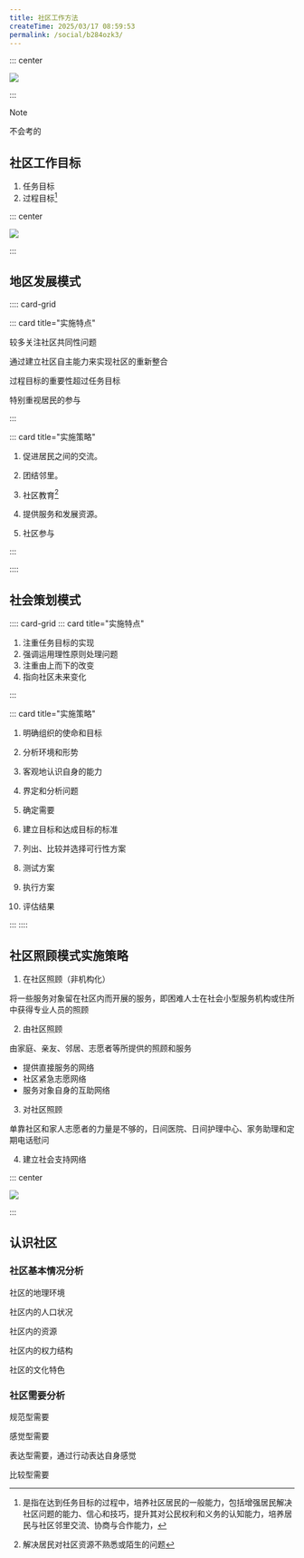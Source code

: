 ```yaml
---
title: 社区工作方法
createTime: 2025/03/17 08:59:53
permalink: /social/b284ozk3/
---
```

::: center

![](/number/1-1.png)

:::

> [!NOTE]
>
> 不会考的

## 社区工作目标

1. 任务目标
2. 过程目标[^1]

::: center

![](/number/1-2.png)

:::

## 地区发展模式

:::: card-grid

::: card title="实施特点"

较多关注社区共同性问题

通过建立社区自主能力来实现社区的重新整合

过程目标的重要性超过任务目标

特别重视居民的参与

:::

::: card title="实施策略"

1. 促进居民之间的交流。

2. 团结邻里。

3. 社区教育[^2]

4. 提供服务和发展资源。

5. 社区参与

:::

::::

## 社会策划模式

:::: card-grid
::: card title="实施特点"

1. 注重任务目标的实现
2. 强调运用理性原则处理问题
3. 注重由上而下的改变
4. 指向社区未来变化

:::

::: card title="实施策略"

1. 明确组织的使命和目标

2. 分析环境和形势
3. 客观地认识自身的能力
4. 界定和分析问题
5. 确定需要
6. 建立目标和达成目标的标准
7. 列出、比较并选择可行性方案
8. 测试方案
9. 执行方案
10. 评估结果

:::
::::

## 社区照顾模式实施策略

1. 在社区照顾（非机构化）

将一些服务对象留在社区内而开展的服务，即困难人士在社会小型服务机构或住所中获得专业人员的照顾

2. 由社区照顾

由家庭、亲友、邻居、志愿者等所提供的照顾和服务

- 提供直接服务的网络
- 社区紧急志愿网络
- 服务对象自身的互助网络

3. 对社区照顾

单靠社区和家人志愿者的力量是不够的，日间医院、日间护理中心、家务助理和定期电话慰问

4. 建立社会支持网络

::: center

![](/number/1-3.png)

:::

## 认识社区

### 社区基本情况分析

社区的地理环境

社区内的人口状况

社区内的资源

社区内的权力结构

社区的文化特色

### 社区需要分析

规范型需要

感觉型需要

表达型需要，通过行动表达自身感觉

比较型需要

[^1]:是指在达到任务目标的过程中，培养社区居民的一般能力，包括增强居民解决社区问题的能力、信心和技巧，提升其对公民权利和义务的认知能力，培养居民与社区邻里交流、协商与合作能力，
[^2]:解决居民对社区资源不熟悉或陌生的问题